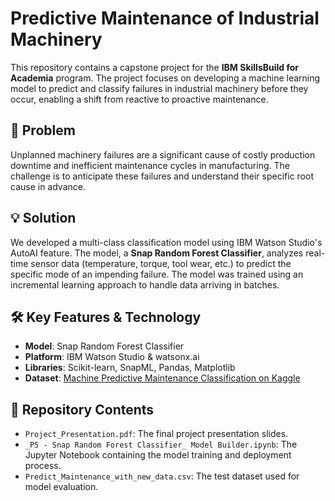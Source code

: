 # Predictive Maintenance of Industrial Machinery

This repository contains a capstone project for the **IBM SkillsBuild for Academia** program. The project focuses on developing a machine learning model to predict and classify failures in industrial machinery before they occur, enabling a shift from reactive to proactive maintenance.

## 📝 Problem

Unplanned machinery failures are a significant cause of costly production downtime and inefficient maintenance cycles in manufacturing. The challenge is to anticipate these failures and understand their specific root cause in advance.

## 💡 Solution

We developed a multi-class classification model using IBM Watson Studio's AutoAI feature. The model, a **Snap Random Forest Classifier**, analyzes real-time sensor data (temperature, torque, tool wear, etc.) to predict the specific mode of an impending failure. The model was trained using an incremental learning approach to handle data arriving in batches.

## 🛠️ Key Features & Technology

* **Model**: Snap Random Forest Classifier
* **Platform**: IBM Watson Studio & watsonx.ai
* **Libraries**: Scikit-learn, SnapML, Pandas, Matplotlib
* **Dataset**: [Machine Predictive Maintenance Classification on Kaggle](https://www.kaggle.com/datasets/shivamb/machine-predictive-maintenance-classification)

## 📂 Repository Contents

* `Project_Presentation.pdf`: The final project presentation slides.
* `_P5 - Snap Random Forest Classifier_ Model Builder.ipynb`: The Jupyter Notebook containing the model training and deployment process.
* `Predict_Maintenance_with_new_data.csv`: The test dataset used for model evaluation.
